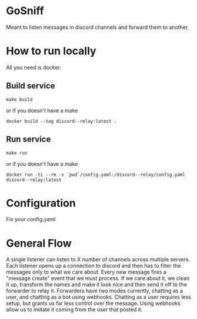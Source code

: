 # GoSniff

Meant to listen messages in discord channels and forward them to another.

# How to run locally

All you need is docker.

## Build service

```shell
make build
```

or if you doesn't have a make

```shell
docker build --tag discord--relay:latest .
```

## Run service

```shell
make run
```

or if you doesn't have a make

```shell
docker run -ti --rm -v `pwd`/config.yaml:/discord--relay/config.yaml discord--relay:latest
```

# Configuration

Fix your config.yaml

# General Flow
A single listener can listen to X number of channels across multiple servers. Each listener
opens up a connection to discord and then has to filter the messages only to what we care about.
Every new message fires a "message create" event that we must process. If we care about it, we clean
it up, transform the names and make it look nice and then send it off to the forwarder to relay it.
Forwarders have two modes currently, chatting as a user, and chatting as a bot using webhooks. Chatting
as a user requires less setup, but grants us far less control over the message. Using webhooks allow us 
to imitate it coming from the user that posted it. 
